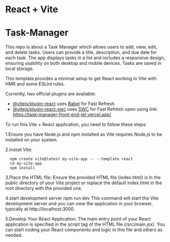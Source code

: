 # React + Vite
# Task-Manager
This repo is about a Task Manager which allows users to add, view, edit, and delete tasks. Users can provide a title, description, and due date for each task. The app displays tasks in a list and includes a responsive design, ensuring usability on both desktop and mobile devices. Tasks are saved in local storage.

This template provides a minimal setup to get React working in Vite with HMR and some ESLint rules.

Currently, two official plugins are available:

- [@vitejs/plugin-react](https://github.com/vitejs/vite-plugin-react/blob/main/packages/plugin-react/README.md) uses [Babel](https://babeljs.io/) for Fast Refresh
- [@vitejs/plugin-react-swc](https://github.com/vitejs/vite-plugin-react-swc) uses [SWC](https://swc.rs/) for Fast Refresh
open using link: https://task-manager-front-end-jet.vercel.app/


To run this Vite + React application, you need to follow these steps:

1.Ensure you have Node.js and npm installed as Vite requires Node.js to be installed on your system.


2.Install Vite:

      npm create vite@latest my-vite-app -- --template react
      cd my-vite-app
      npm install

3.Place the HTML file: Ensure the provided HTML file (index.html) is in the public directory of your Vite project or replace the default index.html in the root directory with the provided one.

4.start development server
     npm run dev
This command will start the Vite development server and you can view the application in your browser, typically at http://localhost:3000.

5.Develop Your React Application: The main entry point of your React application is specified in the script tag of the HTML file (/src/main.jsx). You can start coding your React components and logic in this file and others as needed.
